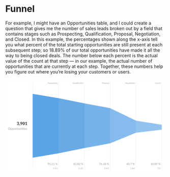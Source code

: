 # Funnel

For example, I might have an Opportunities table, and I could create a question that gives me the number of sales leads broken out by a field that contains stages such as Prospecting, Qualification, Proposal, Negotiation, and Closed. In this example, the percentages shown along the x-axis tell you what percent of the total starting opportunities are still present at each subsequent step; so 18.89% of our total opportunities have made it all the way to being closed deals. The number below each percent is the actual value of the count at that step — in our example, the actual number of opportunities that are currently at each step. Together, these numbers help you figure out where you’re losing your customers or users.

![](<../../.gitbook/assets/image (17).png>)

